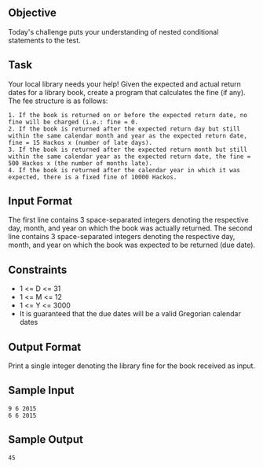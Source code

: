 ## Objective 
Today's challenge puts your understanding of nested conditional statements to the test.

## Task 
Your local library needs your help! Given the expected and actual return dates for a library book, create a program that calculates the fine (if any). The fee structure is as follows:

    1. If the book is returned on or before the expected return date, no fine will be charged (i.e.: fine = 0.
    2. If the book is returned after the expected return day but still within the same calendar month and year as the expected return date, fine = 15 Hackos x (number of late days).
    3. If the book is returned after the expected return month but still within the same calendar year as the expected return date, the fine = 500 Hackos x (the number of months late).
    4. If the book is returned after the calendar year in which it was expected, there is a fixed fine of 10000 Hackos.

## Input Format

The first line contains 3 space-separated integers denoting the respective day, month, and year on which the book was actually returned. 
The second line contains 3 space-separated integers denoting the respective day, month, and year on which the book was expected to be returned (due date).

## Constraints

* 1 <= D <= 31
* 1 <= M <= 12
* 1 <= Y <= 3000
* It is guaranteed that the due dates will be a valid Gregorian calendar dates

## Output Format

Print a single integer denoting the library fine for the book received as input.

## Sample Input

```
9 6 2015
6 6 2015
```

## Sample Output

```
45 
```

